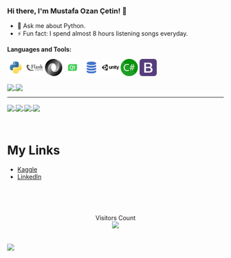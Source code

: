 ### Hi there, I'm Mustafa Ozan Çetin! 👋

<!-- 🌱 I’m currently learning about AI. -->
- 💬 Ask me about Python.
- ⚡ Fun fact: I spend almost 8 hours listening songs everyday.

**Languages and Tools:**  

<code><img height="40" src="https://raw.githubusercontent.com/github/explore/80688e429a7d4ef2fca1e82350fe8e3517d3494d/topics/python/python.png"></code>
<code><img height="40" src="https://raw.githubusercontent.com/github/explore/80688e429a7d4ef2fca1e82350fe8e3517d3494d/topics/flask/flask.png"></code>
<code><img height="40" src="https://raw.githubusercontent.com/github/explore/80688e429a7d4ef2fca1e82350fe8e3517d3494d/topics/json/json.png"></code>
<code><img height="40" src="https://raw.githubusercontent.com/github/explore/80688e429a7d4ef2fca1e82350fe8e3517d3494d/topics/qt/qt.png"></code>
<code><img height="40" src="https://raw.githubusercontent.com/github/explore/80688e429a7d4ef2fca1e82350fe8e3517d3494d/topics/sql/sql.png"></code>
<code><img height="40" src="https://raw.githubusercontent.com/github/explore/80688e429a7d4ef2fca1e82350fe8e3517d3494d/topics/unity/unity.png"></code>
<code><img height="40" src="https://raw.githubusercontent.com/github/explore/80688e429a7d4ef2fca1e82350fe8e3517d3494d/topics/csharp/csharp.png"></code>
<code><img height="40" src="https://raw.githubusercontent.com/github/explore/80688e429a7d4ef2fca1e82350fe8e3517d3494d/topics/bootstrap/bootstrap.png"></code>

<a href="https://github.com/mozancetin">
  <img align="center" src="https://github-readme-stats.vercel.app/api?username=mozancetin&&show_icons=true&theme=radical" />
</a>

<!-- title_color=ffffff&icon_color=bb2acf&text_color=daf7dc&bg_color=151515 -->

<a href="https://github.com/mozancetin">
  <img align="center" src="https://github-readme-stats.vercel.app/api/top-langs/?username=mozancetin&theme=radical&hide_langs_below=0" />
</a>

<hr>

<a href="https://github.com/mozancetin/SQLite-Image-Handler">
  <img align="center" src="https://github-readme-stats.vercel.app/api/pin/?username=mozancetin&repo=SQLite-Image-Handler&theme=radical" />
</a>

<a href="https://github.com/mozancetin/Selenium-Instagram-Unfollow">
  <img align="center" src="https://github-readme-stats.vercel.app/api/pin/?username=mozancetin&repo=Selenium-Instagram-Unfollow&theme=radical" />
</a>

<a href="https://github.com/mozancetin/PyPassKeeper">
  <img align="center" src="https://github-readme-stats.vercel.app/api/pin/?username=mozancetin&repo=PyPassKeeper&theme=radical" />
</a>

<a href="https://github.com/mozancetin/Image-to-ASCII-Art">
  <img align="center" src="https://github-readme-stats.vercel.app/api/pin/?username=mozancetin&repo=Image-to-ASCII-Art&theme=radical" />
</a>

<br>
<br>
<br>
<h1> My Links </h1>

- [Kaggle](https://www.kaggle.com/mozancetin)
- [LinkedIn](https://www.linkedin.com/in/mustafa-ozan-%C3%A7etin-34a549212/)

<br>
<br>
<br>

<p align="center"> 
  Visitors Count<br>
  <img src="https://profile-counter.glitch.me/mozancetin/count.svg" />
</p>

<br>

<a align="center" href="https://www.codewars.com/users/mozancetin">
  <img align="center" src="https://www.codewars.com/users/mozancetin/badges/large" />
</a>
